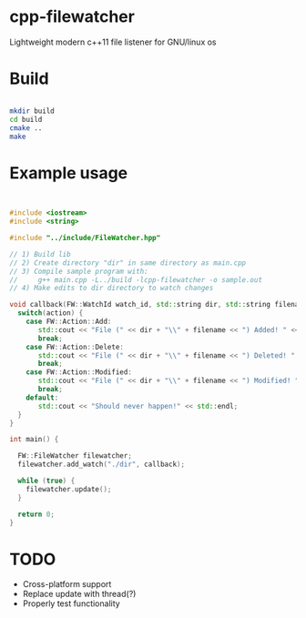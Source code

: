 # cpp-filewatcher
Lightweight modern c++11 file listener for GNU/linux os

# Build
```sh

mkdir build
cd build
cmake ..
make

```

# Example usage
```c++


#include <iostream>
#include <string>

#include "../include/FileWatcher.hpp"

// 1) Build lib 
// 2) Create directory "dir" in same directory as main.cpp
// 3) Compile sample program with:
//     g++ main.cpp -L../build -lcpp-filewatcher -o sample.out
// 4) Make edits to dir directory to watch changes

void callback(FW::WatchId watch_id, std::string dir, std::string filename, FW::Action action) {
  switch(action) {
    case FW::Action::Add:
       std::cout << "File (" << dir + "\\" + filename << ") Added! " <<  std::endl;
       break;
    case FW::Action::Delete:
       std::cout << "File (" << dir + "\\" + filename << ") Deleted! " << std::endl;
       break;
    case FW::Action::Modified:
       std::cout << "File (" << dir + "\\" + filename << ") Modified! " << std::endl;
       break;
    default:
       std::cout << "Should never happen!" << std::endl;
  }
}

int main() {

  FW::FileWatcher filewatcher;
  filewatcher.add_watch("./dir", callback);

  while (true) {
    filewatcher.update();
  }

  return 0;
}

```
# TODO
- Cross-platform support
- Replace update with thread(?)
- Properly test functionality
